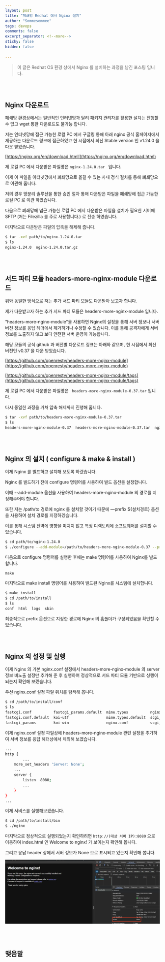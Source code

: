 ```yaml
---
layout: post
title: "폐쇄망 Redhat 에서 Nginx 설치"
author: "Sommesommee"
tags: devops
comments: false
excerpt_separator: <!--more-->
sticky: false
hidden: false

---
```


> 이 글은 Redhat OS 환경 상에서  Nginx 를 설치하는 과정을 남긴 포스팅 입니다.
>

<br/>

<br/>

<!--more-->

## Nginx 다운로드

폐쇄망 환경상에서는 일반적인 인터넷망과 달리 패키지 관리자를 활용한 설치는 진행할 수 없고 wget 통한 다운로드도 불가능 합니다.

저는 인터넷망에 접근 가능한 로컬 PC 에서 구글링 통해 아래 nginx 공식 홈페이지에서 제공하는 다운로드 링크에 접근하였고 현 시점에서 최신 Stable version 인 v1.24.0 을 다운 받았습니다.

[https://nginx.org/en/download.htmll](https://nginx.org/en/download.html)

제 로컬 PC 에서 다운받은 파일명은 `nginx-1.24.0.tar ` 입니다.

이제 이 파일을 이터넷망에서 폐쇄망으로 옮길 수 있는 사내 정식 절차를 통해 폐쇄망으로 이관해 줍니다.

저의 경우 망분리 솔루션을 통한 승인 절차 통해 다운받은 파일을 폐쇄망에 접근 가능한 로컬 PC 로 이관 하였습니다.

다음으로 폐쇄망에 넙근 가능한 로컬 PC 에서  다운받은 파일을 설치가 필요한 서버에 SFTP (저는 Filezilla 를 주로 사용합니다.) 로 전송 하였습니다.

마지막으로 다운받은 파일의 압축을 해제해 줍니다.

```bash
$ tar -xvf path/to/nginx-1.24.0.tar
$ ls
nginx-1.24.0  nginx-1.24.0.tar.gz
```

<br/>

<br/>

## 서드 파티 모듈 headers-more-nginx-module 다운로드

위와 동일한 방식으로 저는 추가 서드 파티 모듈도 다운받아 보고자 합니다.

제가 다운받고자 하는 추가 서드 파티 모듈은 headers-more-nginx-module 입니다.

"headers-more-nginx-module"을 사용하면 Nginx의 설정을 통해 서버 정보나 서버 버전 정보를 응답 헤더에서 제거하거나 수정할 수 있습니다. 이를 통해 공격자에게 서버 정보를 노출하지 않고 보다 안전한 서버 운영이 가능합니다.

해당 모듈의 공식 github 과 버전별 다운로드 링크는 아래와 같으며, 현 시점에서 최신 버전인 v0.37 을 다운 받았습니다.

[https://github.com/openresty/headers-more-nginx-module](https://github.com/openresty/headers-more-nginx-module)

[https://github.com/openresty/headers-more-nginx-module/tags](https://github.com/openresty/headers-more-nginx-module/tags)

제 로컬 PC 에서 다운받은 파일명은 ` headers-more-nginx-module-0.37.tar` 입니다.

다시 동일한 과정을 거쳐 압축 해제까지 진행해 줍니다.

 ```bash
 $ tar -xvf path/to/headers-more-nginx-module-0.37.tar
 $ ls
 headers-more-nginx-module-0.37  headers-more-nginx-module-0.37.tar  nginx-1.24.0  nginx-1.24.0.tar.gz
 ```

<br/>

<br/>

## Nginx 의 설치 ( configure & make & install )

이제 Nginx 를 빌드하고 설치해 보도록 하겠습니다.

Nginx 를 빌드하기 전에 configure 명령어를 사용하여 빌드 옵션을 설정합니다. 

이때 --add-module 옵션을 사용하여 headers-more-nginx-module 의 경로를 지정해주어야 합니다.

또한 저는 /path/to 경로에 nginx 를 설치할 것이기 때문에 —prefix ${설치경로} 옵션을 사용하여 설치 경로를 지정하겠습니다.

이를 통해 시스템 전역에 영향을 미치지 않고 특정 디렉토리에 소프트웨어를 설치할 수 있습니다.

```bash
$ cd path/to/nginx-1.24.0
$ ./configure --add-module=/path/to/headers-more-nginx-module-0.37 --prefix=/path/to/install
```

다음으로 configure 명령어를 실행한 후에는 make 명령어를 사용하여 Nginx를 빌드합니다.

```
make
```

마지막으로 make install 명령어를 사용하여 빌드된 Nginx를 시스템에 설치합니다.

```bash
$ make install
$ cd /path/to/install
$ ls
conf  html  logs  sbin
```

최종적으로 prefix 옵션으로 지정한 경로에  Nginx 의 홈폴더가 구성되었음을 확인할 수 있습니다.

<br/>

<br/>

## Nginx 의 설정 및 실행

이제 Nginx 의 기본 nginx.conf 설정에서  headers-more-nginx-module  의 server 정보 비노출 설정만 추가해 준 후 실행하여 정상적으로 서드 파티 모듈 기반으로 싱행이 되는지 확인해 보겠습니다.

우선 nginx.conf 설정 파일 위치를 탐색해 봅니다.

```bash
$ cd /path/to/install/conf
$ ls
fastcgi.conf          fastcgi_params.default  mime.types          nginx.conf.default   uwsgi_params
fastcgi.conf.default  koi-utf                 mime.types.default  scgi_params          uwsgi_params.default
fastcgi_params        koi-win                 nginx.conf          scgi_params.default  win-utf
```

이제 nginx.conf 설정 파일상에 headers-more-nginx-module 관련 설정을 추가하여 서버 정보를 응답 헤더상에서 제외해 보겠습니다.

```bash
...
http {
		...
    more_set_headers 'Server: None';
    ...
    server {
    	listen	8080;
    	...
    }
}
...
```

이제 서비스를 실행해보겠습니다.

```bash
$ cd /path/to/install/bin
$ ./nginx
```

마지막으로 정상적으로 실행되었는지 확인하려면  `http://(대상 서버 IP):8080` 으로 이동하여 index.html 인 Welcome to nginx! 가 보이는지 확인해 봅니다.

그리고 응답 header 상에서 서버 정보가 None 으로 표시되고 있는지 확인해 봅니다.

![대체 텍스트](../_images/image_20240330.png)

<br/>

<br/>

## 맺음말

